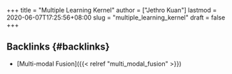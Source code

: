 +++
title = "Multiple Learning Kernel"
author = ["Jethro Kuan"]
lastmod = 2020-06-07T17:25:56+08:00
slug = "multiple_learning_kernel"
draft = false
+++

## Backlinks {#backlinks}

- [Multi-modal Fusion]({{< relref "multi_modal_fusion" >}})
